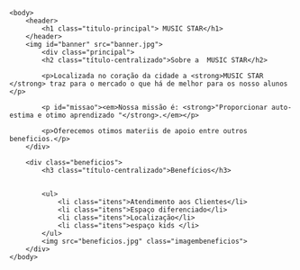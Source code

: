 <!DOCTYPE html>
<html lang="pt-br">
	<head>
    	<meta charset="UTF-8">
    	<title>MUSIC STAR </title>
    	<link rel="stylesheet" href="style.css">
	</head>

	<body>
		<header>
			<h1 class="titulo-principal"> MUSIC STAR</h1>
		</header>
		<img id="banner" src="banner.jpg">
			<div class="principal">
			<h2 class="título-centralizado">Sobre a  MUSIC STAR</h2>

			<p>Localizada no coração da cidade a <strong>MUSIC STAR </strong> traz para o mercado o que há de melhor para os nosso alunos </p>

			<p id="missao"><em>Nossa missão é: <strong>"Proporcionar auto-estima e otimo aprendizado "</strong>.</em></p>

			<p>Oferecemos otimos materiis de apoio entre outros beneficios.</p>
		</div>

        <div class="beneficios">
			<h3 class="título-centralizado">Benefícios</h3>


       		<ul>
				<li class="itens">Atendimento aos Clientes</li>
				<li class="itens">Espaço diferenciado</li>
				<li class="itens">Localização</li>
				<li class="itens">espaço kids </li>
			</ul>
			<img src="beneficios.jpg" class="imagembeneficios">
        </div>
	</body>
</html>

